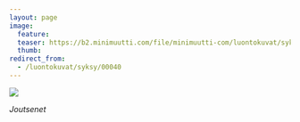 ```yaml
---
layout: page
image:
  feature:
  teaser: https://b2.minimuutti.com/file/minimuutti-com/luontokuvat/syksy/DSC15897-245px.jpg
  thumb:
redirect_from:
  - /luontokuvat/syksy/00040
---
```


[![](https://b2.minimuutti.com/file/minimuutti-com/luontokuvat/syksy/DSC15897-800px.jpg)](https://dl.dropboxusercontent.com/sh/ea1wtnz7z734o12/AACTXqB_v-jzOgqB71ZuNpyca/luontokuvat/syksy/DSC15897.jpg)

*Joutsenet*
